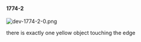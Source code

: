 #### 1774-2
![dev-1774-2-0.png](https://github.com/lil-lab/nlvr/raw/master/nlvr/dev/images/4/dev-1774-2-0.png "dev-1774-2-0.png")

there is exactly one yellow object touching the edge